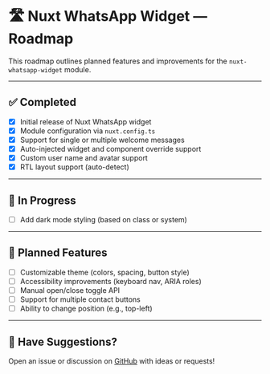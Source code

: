 # 🛣 Nuxt WhatsApp Widget — Roadmap

This roadmap outlines planned features and improvements for the `nuxt-whatsapp-widget` module.

---

## ✅ Completed

- [x] Initial release of Nuxt WhatsApp widget
- [x] Module configuration via `nuxt.config.ts`
- [x] Support for single or multiple welcome messages
- [x] Auto-injected widget and component override support
- [x] Custom user name and avatar support
- [x] RTL layout support (auto-detect)
---

## 🚧 In Progress

- [ ] Add dark mode styling (based on class or system)

---

## 🔮 Planned Features

- [ ] Customizable theme (colors, spacing, button style)
- [ ] Accessibility improvements (keyboard nav, ARIA roles)
- [ ] Manual open/close toggle API
- [ ] Support for multiple contact buttons
- [ ] Ability to change position (e.g., top-left)

---

## 💬 Have Suggestions?

Open an issue or discussion on [GitHub](https://github.com/yourusername/nuxt-whatsapp-widget/issues) with ideas or requests!
